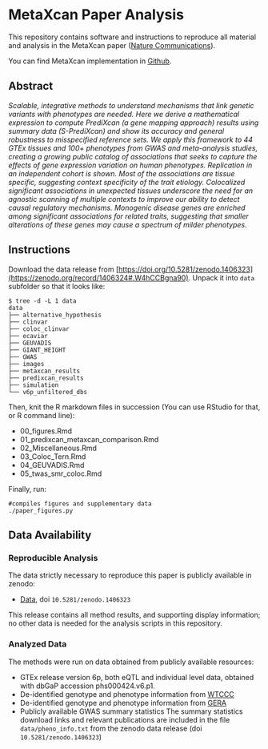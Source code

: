 # MetaXcan Paper Analysis

This repository contains software and instructions to reproduce all material and analysis in the MetaXcan paper ([Nature Communications](https://www.nature.com/articles/s41467-018-03621-1)).

You can find MetaXcan implementation in [Github](https://github.com/hakyimlab/MetaXcan).

## Abstract

<p> <em> Scalable, integrative methods to understand mechanisms that link genetic variants with phenotypes are needed. Here we derive a mathematical expression to compute PrediXcan (a gene mapping approach) results using summary data (S-PrediXcan) and show its accuracy and general robustness to misspecified reference sets. We apply this framework to 44 GTEx tissues and 100+ phenotypes from GWAS and meta-analysis studies, creating a growing public catalog of associations that seeks to capture the effects of gene expression variation on human phenotypes. Replication in an independent cohort is shown. Most of the associations are tissue specific, suggesting context specificity of the trait etiology. Colocalized significant associations in unexpected tissues underscore the need for an agnostic scanning of multiple contexts to improve our ability to detect causal regulatory mechanisms. Monogenic disease genes are enriched among significant associations for related traits, suggesting that smaller alterations of these genes may cause a spectrum of milder phenotypes. </em> </p>

## Instructions

Download the data release from [https://doi.org/10.5281/zenodo.1406323](https://zenodo.org/record/1406324#.W4hCCBgna90).
Unpack it into `data` subfolder so that it looks like:
```
$ tree -d -L 1 data
data
├── alternative_hypothesis
├── clinvar
├── coloc_clinvar
├── ecaviar
├── GEUVADIS
├── GIANT_HEIGHT
├── GWAS
├── images
├── metaxcan_results
├── predixcan_results
├── simulation
└── v6p_unfiltered_dbs
```

Then, knit the R markdown files in succession (You can use RStudio for that, or R command line):
- 00_figures.Rmd
- 01_predixcan_metaxcan_comparison.Rmd
- 02_Miscellaneous.Rmd
- 03_Coloc_Tern.Rmd
- 04_GEUVADIS.Rmd
- 05_twas_smr_coloc.Rmd

Finally, run:
```
#compiles figures and supplementary data
./paper_figures.py
```

## Data Availability

### Reproducible Analysis

The data strictly necessary to reproduce this paper is publicly available in zenodo:
- [Data](https://zenodo.org/record/1406324#.W4hCCBgna90), doi `10.5281/zenodo.1406323`

This release contains all method results, and supporting display information; no other data is needed for the analysis scripts in this repository.

### Analyzed Data

The methods were run on data obtained from publicly available resources:

- GTEx release version 6p, both eQTL and individual level data, obtained with dbGaP accession phs000424.v6.p1.
- De-identified genotype and phenotype information from [WTCCC](https://www.wtccc.org.uk/)
- De-identified genotype and phenotype information from [GERA](https://www.ncbi.nlm.nih.gov/projects/gap/cgi-bin/study.cgi?study_id=phs000674.v1.p1)
- Publicly available GWAS summary statistics
The summary statistics download links  and relevant publications are included in the file `data/pheno_info.txt` from the zenodo data release (doi `10.5281/zenodo.1406323`)

